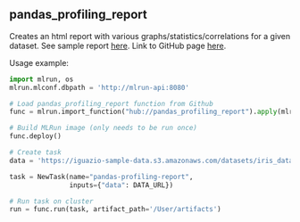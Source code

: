 ## pandas_profiling_report

Creates an html report with various graphs/statistics/correlations for a given dataset. See sample report [here](https://pandas-profiling.github.io/pandas-profiling/examples/master/titanic/titanic_report.html). Link to GitHub page [here](https://github.com/pandas-profiling/pandas-profiling).


Usage example:

```python
import mlrun, os
mlrun.mlconf.dbpath = 'http://mlrun-api:8080'

# Load pandas_profiling_report function from Github
func = mlrun.import_function("hub://pandas_profiling_report").apply(mlrun.mount_v3io())

# Build MLRun image (only needs to be run once)
func.deploy()

# Create task
data = 'https://iguazio-sample-data.s3.amazonaws.com/datasets/iris_dataset.csv'

task = NewTask(name="pandas-profiling-report", 
               inputs={"data": DATA_URL})

# Run task on cluster
run = func.run(task, artifact_path='/User/artifacts')
```
